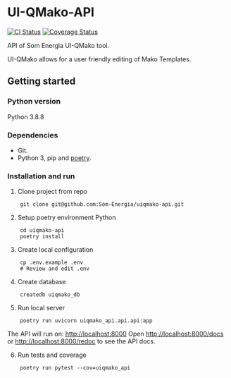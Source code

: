 # UI-QMako-API

[![CI Status](https://github.com/Som-Energia/uiqmako-api/actions/workflows/main.yml/badge.svg)](https://github.com/Som-Energia/uiqmako-api/actions/workflows/main.yml)
[![Coverage Status](https://coveralls.io/repos/github/Som-Energia/uiqmako-api/badge.svg?branch=master)](https://coveralls.io/github/Som-Energia/uiqmako-api?branch=master)


API of Som Energia UI-QMako tool.

UI-QMako allows for a user friendly editing of Mako Templates.

## Getting started
### Python version

Python 3.8.8

### Dependencies

* Git.
* Python 3, pip and [poetry](https://python-poetry.org/).

### Installation and run

1. Clone project from repo
```
    git clone git@github.com:Som-Energia/uiqmako-api.git
```
2. Setup poetry environment Python
```
    cd uiqmako-api
    poetry install
```
3. Create local configuration
```
    cp .env.example .env
    # Review and edit .env
```
4. Create database
```
    createdb uiqmako_db
```
5. Run local server
```
    poetry run uvicorn uiqmako_api.api.api:app
```
The API will run on: [http://localhost:8000](http://localhost:8000)
Open [http://localhost:8000/docs](http://localhost:8000/docs) or [http://localhost:8000/redoc](http://localhost:8000/redoc) to see the API docs.

6. Run tests  and coverage
```
    poetry run pytest --cov=uiqmako_api
```
